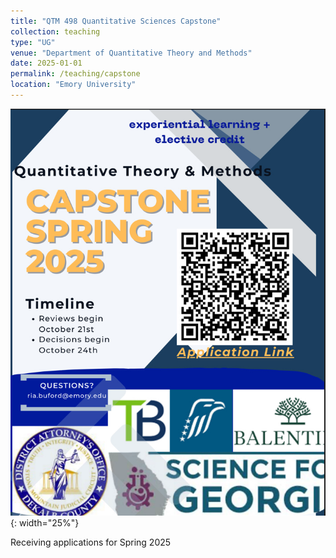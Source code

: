 ```yaml
---
title: "QTM 498 Quantitative Sciences Capstone"
collection: teaching
type: "UG"
venue: "Department of Quantitative Theory and Methods"
date: 2025-01-01
permalink: /teaching/capstone
location: "Emory University"
---
```


![flyer-capstone](/images/flyer.jpeg?raw=true){: width="25%"}

Receiving applications for Spring 2025
